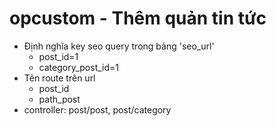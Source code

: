 # opcustom - Thêm quản tin tức
 - Định nghĩa key seo query trong bảng 'seo_url'
    - post_id=1
    - category_post_id=1
 - Tên route trên url
    - post_id
    - path_post
 - controller: post/post, post/category